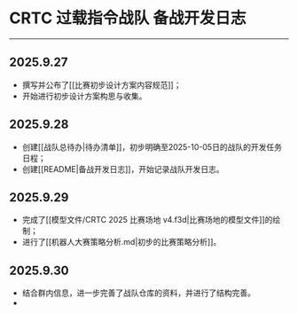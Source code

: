 # CRTC 过载指令战队 备战开发日志

---

## 2025.9.27

- 撰写并公布了[[比赛初步设计方案内容规范]]；
- 开始进行初步设计方案构思与收集。

## 2025.9.28

- 创建[[战队总待办|待办清单]]，初步明确至2025-10-05日的战队的开发任务日程；
- 创建[[README|备战开发日志]]，开始记录战队开发日志。

## 2025.9.29

- 完成了[[模型文件/CRTC 2025 比赛场地 v4.f3d|比赛场地的模型文件]]的绘制；
- 进行了[[机器人大赛策略分析.md|初步的比赛策略分析]]。

## 2025.9.30

- 结合群内信息，进一步完善了战队仓库的资料，并进行了结构完善。
- 
